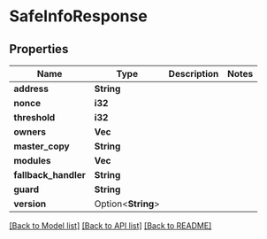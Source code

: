 # SafeInfoResponse

## Properties

Name | Type | Description | Notes
------------ | ------------- | ------------- | -------------
**address** | **String** |  | 
**nonce** | **i32** |  | 
**threshold** | **i32** |  | 
**owners** | **Vec<String>** |  | 
**master_copy** | **String** |  | 
**modules** | **Vec<String>** |  | 
**fallback_handler** | **String** |  | 
**guard** | **String** |  | 
**version** | Option<**String**> |  | 

[[Back to Model list]](../README.md#documentation-for-models) [[Back to API list]](../README.md#documentation-for-api-endpoints) [[Back to README]](../README.md)


